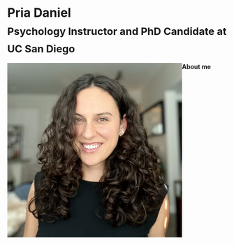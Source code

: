 # Pria Daniel <br> <sub>Psychology Instructor and PhD Candidate at UC San Diego</sub>

<img align="left" src="/images/Headshot_2025.jpeg" width="400" alt="Headshot 2025"/>

**About me** 
